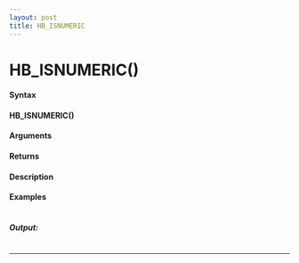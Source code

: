 ```yaml
---
layout: post
title: HB_ISNUMERIC
---
```


# HB_ISNUMERIC()


#### Syntax

#### HB_ISNUMERIC()

#### Arguments

#### Returns

#### Description

#### Examples

```

```

##### Output:

```

```

---